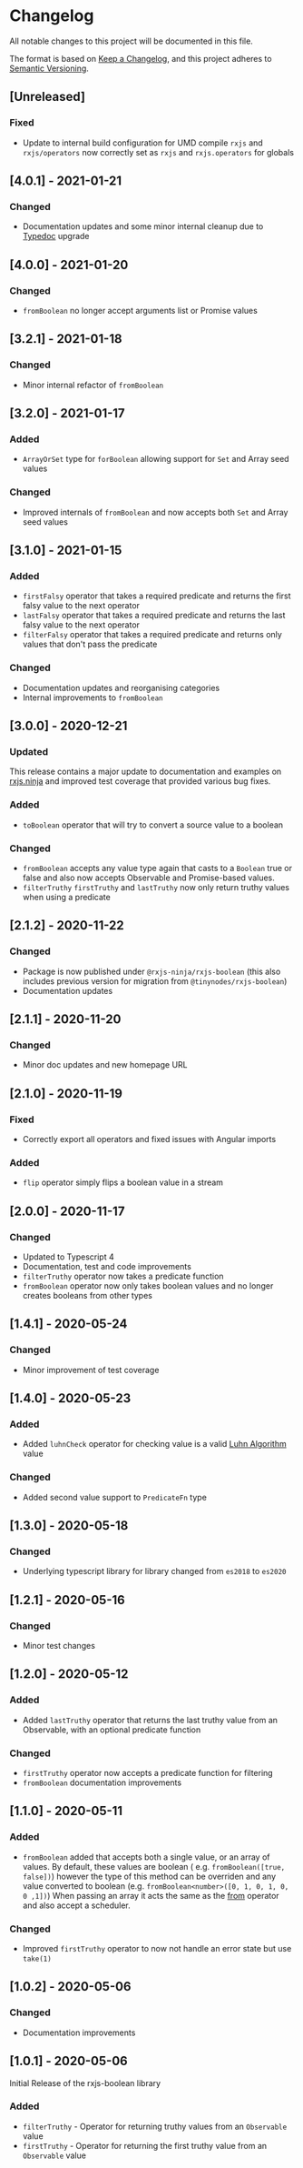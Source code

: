 # Changelog

All notable changes to this project will be documented in this file.

The format is based on [Keep a Changelog](https://keepachangelog.com/en/1.0.0/), and this project adheres
to [Semantic Versioning](https://semver.org/spec/v2.0.0.html).

## [Unreleased]

### Fixed

- Update to internal build configuration for UMD compile `rxjs` and `rxjs/operators` now correctly set as `rxjs`
  and `rxjs.operators` for globals

## [4.0.1] - 2021-01-21

### Changed

- Documentation updates and some minor internal cleanup due to [Typedoc](https://typedoc.org) upgrade

## [4.0.0] - 2021-01-20

### Changed

- `fromBoolean` no longer accept arguments list or Promise values

## [3.2.1] - 2021-01-18

### Changed

- Minor internal refactor of `fromBoolean`

## [3.2.0] - 2021-01-17

### Added

- `ArrayOrSet` type for `forBoolean` allowing support for `Set` and Array seed values

### Changed

- Improved internals of `fromBoolean` and now accepts both `Set` and Array seed values

## [3.1.0] - 2021-01-15

### Added

- `firstFalsy` operator that takes a required predicate and returns the first falsy value to the next operator
- `lastFalsy` operator that takes a required predicate and returns the last falsy value to the next operator
- `filterFalsy` operator that takes a required predicate and returns only values that don't pass the predicate

### Changed

- Documentation updates and reorganising categories
- Internal improvements to `fromBoolean`

## [3.0.0] - 2020-12-21

### Updated

This release contains a major update to documentation and examples on [rxjs.ninja](https://rxjs.ninja) and improved test
coverage that provided various bug fixes.

### Added

- `toBoolean` operator that will try to convert a source value to a boolean

### Changed

- `fromBoolean` accepts any value type again that casts to a `Boolean` true or false and also now accepts Observable and
  Promise-based values.
- `filterTruthy` `firstTruthy` and `lastTruthy` now only return truthy values when using a predicate

## [2.1.2] - 2020-11-22

### Changed

- Package is now published under `@rxjs-ninja/rxjs-boolean` (this also includes previous version for migration
  from `@tinynodes/rxjs-boolean`)
- Documentation updates

## [2.1.1] - 2020-11-20

### Changed

- Minor doc updates and new homepage URL

## [2.1.0] - 2020-11-19

### Fixed

- Correctly export all operators and fixed issues with Angular imports

### Added

- `flip` operator simply flips a boolean value in a stream

## [2.0.0] - 2020-11-17

### Changed

- Updated to Typescript 4
- Documentation, test and code improvements
- `filterTruthy` operator now takes a predicate function
- `fromBoolean` operator now only takes boolean values and no longer creates booleans from other types

## [1.4.1] - 2020-05-24

### Changed

- Minor improvement of test coverage

## [1.4.0] - 2020-05-23

### Added

- Added `luhnCheck` operator for checking value is a
  valid [Luhn Algorithm](https://en.wikipedia.org/wiki/Luhn_algorithm) value

### Changed

- Added second value support to `PredicateFn` type

## [1.3.0] - 2020-05-18

### Changed

- Underlying typescript library for library changed from `es2018` to `es2020`

## [1.2.1] - 2020-05-16

### Changed

- Minor test changes

## [1.2.0] - 2020-05-12

### Added

- Added `lastTruthy` operator that returns the last truthy value from an Observable, with an optional predicate function

### Changed

- `firstTruthy` operator now accepts a predicate function for filtering
- `fromBoolean` documentation improvements

## [1.1.0] - 2020-05-11

### Added

- `fromBoolean` added that accepts both a single value, or an array of values. By default, these values are boolean (
  e.g. `fromBoolean([true, false])`) however the type of this method can be overriden and any value converted to
  boolean (e.g. `fromBoolean<number>([0, 1, 0, 1, 0, 0 ,1])`)
  When passing an array it acts the same as the [from](https://rxjs.dev/api/index/function/from) operator and also
  accept a scheduler.

### Changed

- Improved `firstTruthy` operator to now not handle an error state but use `take(1)`

## [1.0.2] - 2020-05-06

### Changed

- Documentation improvements

## [1.0.1] - 2020-05-06

Initial Release of the rxjs-boolean library

### Added

- `filterTruthy` - Operator for returning truthy values from an `Observable` value
- `firstTruthy` - Operator for returning the first truthy value from an `Observable` value
